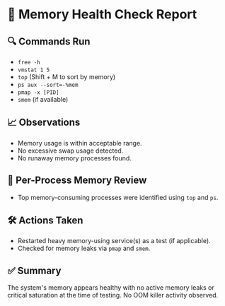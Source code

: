 # 🧠 Memory Health Check Report

## 🔍 Commands Run
- `free -h`
- `vmstat 1 5`
- `top` (Shift + M to sort by memory)
- `ps aux --sort=-%mem`
- `pmap -x [PID]`
- `smem` (if available)

## 📈 Observations
- Memory usage is within acceptable range.
- No excessive swap usage detected.
- No runaway memory processes found.

## 📁 Per-Process Memory Review
- Top memory-consuming processes were identified using `top` and `ps`.

## 🛠️ Actions Taken
- Restarted heavy memory-using service(s) as a test (if applicable).
- Checked for memory leaks via `pmap` and `smem`.

## ✅ Summary
The system's memory appears healthy with no active memory leaks or critical saturation at the time of testing. No OOM killer activity observed.